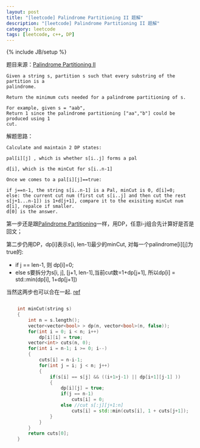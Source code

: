 ```yaml
---
layout: post
title: "[leetcode] Palindrome Partitioning II 题解"
description: "[leetcode] Palindrome Partitioning II 题解"
category: leetcode 
tags: [leetcode, c++, DP]
---
```

{% include JB/setup %}


题目来源：[Palindrome Partitioning II](https://oj.leetcode.com/problems/palindrome-partitioning-ii/)

>

    Given a string s, partition s such that every substring of the partition is a
    palindrome.

    Return the minimum cuts needed for a palindrome partitioning of s.

    For example, given s = "aab",
    Return 1 since the palindrome partitioning ["aa","b"] could be produced using 1
    cut.

解题思路：

>

	Calculate and maintain 2 DP states:

	pal[i][j] , which is whether s[i..j] forms a pal
	
	d[i], which is the minCut for s[i..n-1]
	
	Once we comes to a pal[i][j]==true:
	
	if j==n-1, the string s[i..n-1] is a Pal, minCut is 0, d[i]=0;
	else: the current cut num (first cut s[i..j] and then cut the rest s[j+1...n-1]) is 1+d[j+1], compare it to the exisiting minCut num d[i], repalce if smaller.
	d[0] is the answer.

第一步还是跟[Palindrome Partitioning](http://tanglei.me/leetcode/palindrome-partitioning.html)一样，用DP，任意i-j组合先计算好是否是回文；

第二步仍用DP，dp[i]表示s[i, len-1]最少的minCut, 对每一个palindrome[i][j]为true的:

* if j == len-1, 则 dp[i]=0;
* else s要拆分为s[i, j], [j+1, len-1],当前cut数=1+dp[j+1], 所以dp[i] = std::min(dp[i], 1+dp[j+1])

当然这两步也可以合在一起. [ref](https://oj.leetcode.com/discuss/6691/my-dp-solution-explanation-and-code)

```cpp

	int minCut(string s) 
    {
        int n = s.length();
        vector<vector<bool> > dp(n, vector<bool>(n, false));
        for(int i = 0; i < n; i++)
            dp[i][i] = true;
        vector<int> cuts(n, 0);
        for(int i = n-1; i >= 0; i--)
        {   
            cuts[i] = n-i-1;
            for(int j = i; j < n; j++)
            {
                if(s[i] == s[j] && ((i+1>j-1) || dp[i+1][j-1] ))
                {
                    dp[i][j] = true;
                    if(j == n-1)
                        cuts[i] = 0;
                    else //cut s[:j][j+1:n]
                        cuts[i] = std::min(cuts[i], 1 + cuts[j+1]);
                }
            }
        }
        return cuts[0];
    }
```
